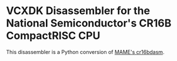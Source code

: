 # VCXDK Disassembler for the National Semiconductor's CR16B CompactRISC CPU

This disassembler is a Python conversion of [MAME's cr16bdasm](https://github.com/mamedev/mame/tree/master/src/devices/cpu/cr16b).
